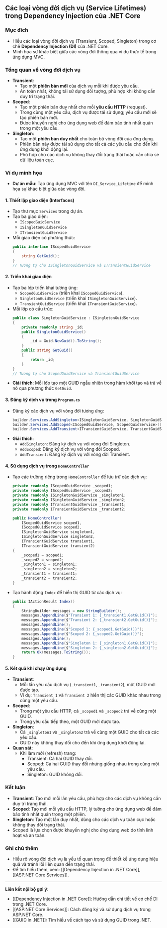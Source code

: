## Các loại vòng đời dịch vụ (Service Lifetimes) trong Dependency Injection của .NET Core

### Mục đích
- Hiểu các loại vòng đời dịch vụ (Transient, Scoped, Singleton) trong cơ chế **Dependency Injection (DI)** của .NET Core.
- Minh họa sự khác biệt giữa các vòng đời thông qua ví dụ thực tế trong ứng dụng MVC.

### Tổng quan về vòng đời dịch vụ
- **Transient**:
  - Tạo một **phiên bản mới** của dịch vụ mỗi khi được yêu cầu.
  - An toàn nhất, không tái sử dụng đối tượng, phù hợp khi không cần duy trì trạng thái.
- **Scoped**:
  - Tạo một phiên bản duy nhất cho mỗi **yêu cầu HTTP** (request).
  - Trong cùng một yêu cầu, dịch vụ được tái sử dụng; yêu cầu mới sẽ tạo phiên bản mới.
  - Được khuyến nghị cho ứng dụng web để đảm bảo tính nhất quán trong một yêu cầu.
- **Singleton**:
  - Tạo một **phiên bản duy nhất** cho toàn bộ vòng đời của ứng dụng.
  - Phiên bản này được tái sử dụng cho tất cả các yêu cầu cho đến khi ứng dụng khởi động lại.
  - Phù hợp cho các dịch vụ không thay đổi trạng thái hoặc cần chia sẻ dữ liệu toàn cục.

### Ví dụ minh họa
- **Dự án mẫu**: Tạo ứng dụng MVC với tên `DI_Service_Lifetime` để minh họa sự khác biệt giữa các vòng đời.

#### 1. Thiết lập giao diện (Interfaces)
- Tạo thư mục `Services` trong dự án.
- Tạo ba giao diện:
  - `IScopedGuidService`
  - `ISingletonGuidService`
  - `ITransientGuidService`
- Mỗi giao diện có phương thức:
  ```csharp
  public interface IScopedGuidService
  {
      string GetGuid();
  }
  // Tương tự cho ISingletonGuidService và ITransientGuidService
  ```

#### 2. Triển khai giao diện
- Tạo ba lớp triển khai tương ứng:
  - `ScopedGuidService` (triển khai `IScopedGuidService`).
  - `SingletonGuidService` (triển khai `ISingletonGuidService`).
  - `TransientGuidService` (triển khai `ITransientGuidService`).
- Mỗi lớp có cấu trúc:
  ```csharp
  public class SingletonGuidService : ISingletonGuidService
  {
      private readonly string _id;
      public SingletonGuidService()
      {
          _id = Guid.NewGuid().ToString();
      }
      public string GetGuid()
      {
          return _id;
      }
  }
  // Tương tự cho ScopedGuidService và TransientGuidService
  ```
- **Giải thích**: Mỗi lớp tạo một GUID ngẫu nhiên trong hàm khởi tạo và trả về nó qua phương thức `GetGuid`.

#### 3. Đăng ký dịch vụ trong `Program.cs`
- Đăng ký các dịch vụ với vòng đời tương ứng:
  ```csharp
  builder.Services.AddSingleton<ISingletonGuidService, SingletonGuidService>();
  builder.Services.AddScoped<IScopedGuidService, ScopedGuidService>();
  builder.Services.AddTransient<ITransientGuidService, TransientGuidService>();
  ```
- **Giải thích**:
  - `AddSingleton`: Đăng ký dịch vụ với vòng đời Singleton.
  - `AddScoped`: Đăng ký dịch vụ với vòng đời Scoped.
  - `AddTransient`: Đăng ký dịch vụ với vòng đời Transient.

#### 4. Sử dụng dịch vụ trong `HomeController`
- Tạo các trường riêng trong `HomeController` để lưu trữ các dịch vụ:
  ```csharp
  private readonly IScopedGuidService _scoped1;
  private readonly IScopedGuidService _scoped2;
  private readonly ISingletonGuidService _singleton1;
  private readonly ISingletonGuidService _singleton2;
  private readonly ITransientGuidService _transient1;
  private readonly ITransientGuidService _transient2;

  public HomeController(
      IScopedGuidService scoped1,
      IScopedGuidService scoped2,
      ISingletonGuidService singleton1,
      ISingletonGuidService singleton2,
      ITransientGuidService transient1,
      ITransientGuidService transient2)
  {
      _scoped1 = scoped1;
      _scoped2 = scoped2;
      _singleton1 = singleton1;
      _singleton2 = singleton2;
      _transient1 = transient1;
      _transient2 = transient2;
  }
  ```
- Tạo hành động `Index` để hiển thị GUID từ các dịch vụ:
  ```csharp
  public IActionResult Index()
  {
      StringBuilder messages = new StringBuilder();
      messages.AppendLine($"Transient 1: {_transient1.GetGuid()}");
      messages.AppendLine($"Transient 2: {_transient2.GetGuid()}");
      messages.AppendLine();
      messages.AppendLine($"Scoped 1: {_scoped1.GetGuid()}");
      messages.AppendLine($"Scoped 2: {_scoped2.GetGuid()}");
      messages.AppendLine();
      messages.AppendLine($"Singleton 1: {_singleton1.GetGuid()}");
      messages.AppendLine($"Singleton 2: {_singleton2.GetGuid()}");
      return Ok(messages.ToString());
  }
  ```

#### 5. Kết quả khi chạy ứng dụng
- **Transient**:
  - Mỗi lần yêu cầu dịch vụ (`_transient1`, `_transient2`), một GUID mới được tạo.
  - Ví dụ: `Transient 1` và `Transient 2` hiển thị các GUID khác nhau trong cùng một yêu cầu.
- **Scoped**:
  - Trong một yêu cầu HTTP, cả `_scoped1` và `_scoped2` trả về cùng một GUID.
  - Trong yêu cầu tiếp theo, một GUID mới được tạo.
- **Singleton**:
  - Cả `_singleton1` và `_singleton2` trả về cùng một GUID cho tất cả các yêu cầu.
  - GUID này không thay đổi cho đến khi ứng dụng khởi động lại.
- **Quan sát**:
  - Khi làm mới (refresh) trang:
    - Transient: Cả hai GUID thay đổi.
    - Scoped: Cả hai GUID thay đổi nhưng giống nhau trong cùng một yêu cầu.
    - Singleton: GUID không đổi.

### Kết luận
- **Transient**: Tạo mới mỗi lần yêu cầu, phù hợp cho các dịch vụ không cần duy trì trạng thái.
- **Scoped**: Tạo mới mỗi yêu cầu HTTP, lý tưởng cho ứng dụng web để đảm bảo tính nhất quán trong một phiên.
- **Singleton**: Tạo một lần duy nhất, dùng cho các dịch vụ toàn cục hoặc không thay đổi trạng thái.
- Scoped là lựa chọn được khuyến nghị cho ứng dụng web do tính linh hoạt và an toàn.

### Ghi chú thêm
- Hiểu rõ vòng đời dịch vụ là yếu tố quan trọng để thiết kế ứng dụng hiệu quả và tránh lỗi liên quan đến trạng thái.
- Để tìm hiểu thêm, xem: [[Dependency Injection in .NET Core]], [[ASP.NET Core Services]].

---

**Liên kết nội bộ gợi ý**:
- [[Dependency Injection in .NET Core]]: Hướng dẫn chi tiết về cơ chế DI trong .NET Core.
- [[ASP.NET Core Services]]: Cách đăng ký và sử dụng dịch vụ trong ASP.NET Core.
- [[GUID in .NET]]: Tìm hiểu về cách tạo và sử dụng GUID trong .NET.